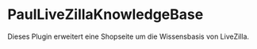 # PaulLiveZillaKnowledgeBase

Dieses Plugin erweitert eine Shopseite um die Wissensbasis von LiveZilla.